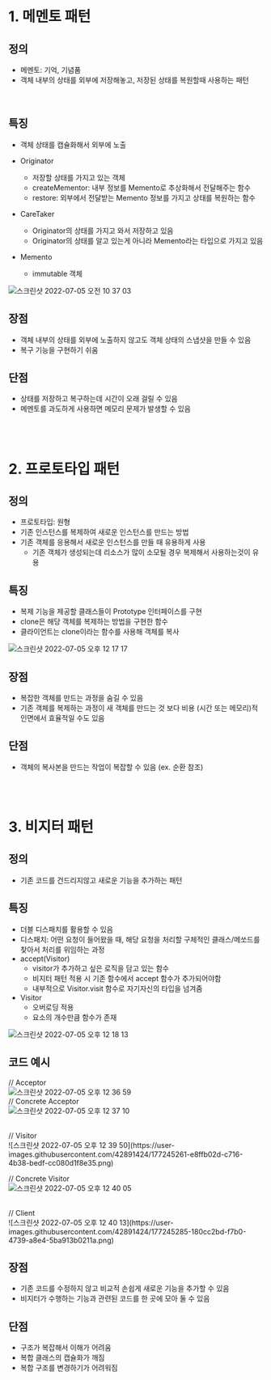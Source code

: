 # 1. 메멘토 패턴

## 정의
- 메멘토: 기억, 기념품
- 객체 내부의 상태를 외부에 저장해놓고, 저장된 상태를 복원할때 사용하는 패턴

<br>

## 특징
- 객체 상태를 캡슐화해서 외부에 노출

- Originator
  - 저장할 상태를 가지고 있는 객체
  - createMementor: 내부 정보를 Memento로 추상화해서 전달해주는 함수
  - restore: 외부에서 전달받는 Memento 정보를 가지고 상태를 복원하는 함수

- CareTaker
  - Originator의 상태를 가지고 와서 저장하고 있음
  - Originator의 상태를 알고 있는게 아니라 Memento라는 타입으로 가지고 있음

- Memento
  - immutable 객체

![스크린샷 2022-07-05 오전 10 37 03](https://user-images.githubusercontent.com/42891424/177242590-b6b77d2d-af47-4633-abcf-432ec033931e.png)

## 장점 
- 객체 내부의 상태를 외부에 노출하지 않고도 객체 상태의 스냅샷을 만들 수 있음
- 복구 기능을 구현하기 쉬움

## 단점
- 상태를 저장하고 복구하는데 시간이 오래 걸릴 수 있음
- 메멘토를 과도하게 사용하면 메모리 문제가 발생할 수 있음

<br/><br/>

# 2. 프로토타입 패턴
## 정의
- 프로토타입: 원형
- 기존 인스턴스를 복제하여 새로운 인스턴스를 만드는 방법
- 기존 객체를 응용해서 새로운 인스턴스를 만들 때 유용하게 사용
  - 기존 객체가 생성되는데 리소스가 많이 소모될 경우 복제해서 사용하는것이 유용


## 특징
- 복제 기능을 제공할 클래스들이 Prototype 인터페이스를 구현
- clone은 해당 객체를 복제하는 방법을 구현한 함수
- 클라이언트는 clone이라는 함수를 사용해 객체를 복사

![스크린샷 2022-07-05 오후 12 17 17](https://user-images.githubusercontent.com/42891424/177242802-8f653cd4-07f8-4657-89b8-479af2dd450a.png)


## 장점 
- 복잡한 객체를 만드는 과정을 숨길 수 있음
- 기존 객체를 복제하는 과정이 새 객체를 만드는 것 보다 비용 (시간 또는 메모리)적인면에서 효율적일 수도 있음

## 단점
- 객체의 복사본을 만드는 작업이 복잡할 수 있음 (ex. 순환 참조)

<br/><br/>

# 3. 비지터 패턴
## 정의
- 기존 코드를 건드리지않고 새로운 기능을 추가하는 패턴

## 특징
- 더블 디스패치를 활용할 수 있음
- 디스패치: 어떤 요청이 들어왔을 때, 해당 요청을 처리할 구체적인 클래스/메쏘드를 찾아서 처리를 위임하는 과정
- accept(Visitor)
  - visitor가 추가하고 싶은 로직을 담고 있는 함수
  - 비지터 패턴 적용 시 기존 함수에서 accept 함수가 추가되어야함 
  - 내부적으로 Visitor.visit 함수로 자기자신의 타입을 넘겨줌
- Visitor
  - 오버로딩 적용
  - 요소의 개수만큼 함수가 존재

![스크린샷 2022-07-05 오후 12 18 13](https://user-images.githubusercontent.com/42891424/177242854-a36619b6-0f20-4f8c-bb17-b8071b8d673f.png)


## 코드 예시
// Acceptor
<br/>
![스크린샷 2022-07-05 오후 12 36 59](https://user-images.githubusercontent.com/42891424/177244685-d9e2fc3e-1082-4591-8d95-1fd754c6851d.png)
<br/>
// Concrete Acceptor
<br/>
![스크린샷 2022-07-05 오후 12 37 10](https://user-images.githubusercontent.com/42891424/177244692-038e6de5-3101-4106-a5ab-47137fe9395f.png)

<br/>
// Visitor
<br/>
![스크린샷 2022-07-05 오후 12 39 50](https://user-images.githubusercontent.com/42891424/177245261-e8ffb02d-c716-4b38-bedf-cc080d1f8e35.png)


// Concrete Visitor
<br/>
![스크린샷 2022-07-05 오후 12 40 05](https://user-images.githubusercontent.com/42891424/177245020-d7f23979-cfdf-4f78-bf89-073564233b47.png)

<br/>
// Client
<br/>
![스크린샷 2022-07-05 오후 12 40 13](https://user-images.githubusercontent.com/42891424/177245285-180cc2bd-f7b0-4739-a8e4-5ba913b0211a.png)


## 장점
- 기존 코드를 수정하지 않고 비교적 손쉽게 새로운 기능을 추가할 수 있음
- 비지터가 수행하는 기능과 관련된 코드를 한 곳에 모아 둘 수 있음

## 단점
- 구조가 복잡해서 이해가 어려움
- 복합 클래스의 캡슐화가 깨짐
- 복합 구조를 변경하기가 어려워짐
